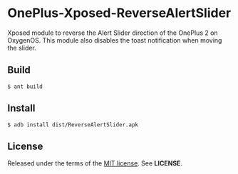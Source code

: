 OnePlus-Xposed-ReverseAlertSlider
=================================
Xposed module to reverse the Alert Slider direction of the OnePlus 2 on
OxygenOS. This module also disables the toast notification when moving the
slider.

Build
-----

    $ ant build

Install
-------

    $ adb install dist/ReverseAlertSlider.apk

License
-------
Released under the terms of the
[MIT license](http://tldrlegal.com/license/mit-license). See **LICENSE**.
